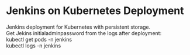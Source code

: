 # Jenkins on Kubernetes Deployment
Jenkins deployment for Kubernetes with persistent storage.
  <br>
Get Jekins initialadminpassword from the logs after deployment:
<br>
kubectl get pods -n jenkins
<br>
kubectl logs <pod-name> -n jenkins
